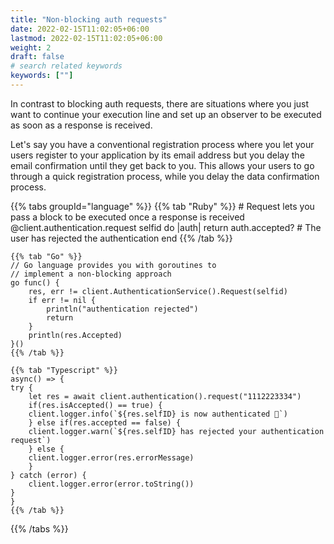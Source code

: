 ```yaml
---
title: "Non-blocking auth requests"
date: 2022-02-15T11:02:05+06:00
lastmod: 2022-02-15T11:02:05+06:00
weight: 2
draft: false
# search related keywords
keywords: [""]
---
```


In contrast to blocking auth requests, there are situations where you just want to continue your execution line and set up an observer to be executed as soon as a response is received.

Let's say you have a conventional registration process where you let your users register to your application by its email address but you delay the email confirmation until they get back to you. This allows your users to go through a quick registration process, while you delay the data confirmation process.

{{% tabs groupId="language" %}}
    {{% tab "Ruby" %}}
    # Request lets you pass a block to be executed once a response is received
    @client.authentication.request selfid do |auth|
        return auth.accepted? # The user has rejected the authentication
    end
    {{% /tab %}}

    {{% tab "Go" %}}
    // Go language provides you with goroutines to
    // implement a non-blocking approach
    go func() {
        res, err != client.AuthenticationService().Request(selfid)
        if err != nil {
            println("authentication rejected")
            return
        }
        println(res.Accepted)
    }()
    {{% /tab %}}

    {{% tab "Typescript" %}}
    async() => {
    try {
        let res = await client.authentication().request("1112223334")
        if(res.isAccepted() == true) {
        client.logger.info(`${res.selfID} is now authenticated 🤘`)
        } else if(res.accepted == false) {
        client.logger.warn(`${res.selfID} has rejected your authentication request`)
        } else {
        client.logger.error(res.errorMessage)
        }
    } catch (error) {
        client.logger.error(error.toString())
    }
    }
    {{% /tab %}}
{{% /tabs %}}